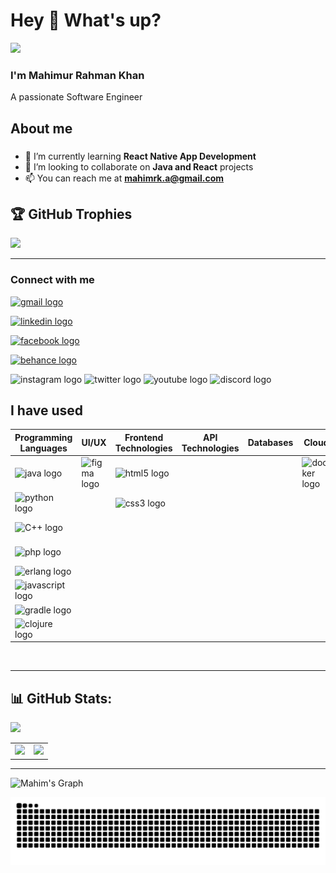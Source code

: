 # Hey 👋 What's up?

[![](https://visitcount.itsvg.in/api?id=mahimrahman&icon=1&color=9)](https://visitcount.itsvg.in)

### I'm Mahimur Rahman Khan

A passionate Software Engineer

## About me

###

- 🌱 I’m currently learning **React Native App Development**
- 👯 I’m looking to collaborate on **Java and React** projects
- 📫 You can reach me at **mahimrk.a@gmail.com**

###

## 🏆 GitHub Trophies

![](https://github-profile-trophy.vercel.app/?username=mahimrahman&theme=apprentice&no-frame=false&no-bg=true&margin-w=4)




---
### Connect with me
<div align="left">
  <a href="mailto:mahimrk.a@gmail.com" target="_blank"><img src="https://raw.githubusercontent.com/maurodesouza/profile-readme-generator/master/src/assets/icons/social/gmail/default.svg" width="52" height="40" alt="gmail logo"/> </a>

  <a href = "https://www.linkedin.com/in/mahimurrahman-khan/" target="_blank"><img src="https://raw.githubusercontent.com/maurodesouza/profile-readme-generator/master/src/assets/icons/social/linkedin/default.svg" width="52" height="40" alt="linkedin logo" /></a>

  <a href="https://www.facebook.com/mahimrahman.khan"><img src="https://raw.githubusercontent.com/maurodesouza/profile-readme-generator/master/src/assets/icons/social/facebook/default.svg" width="52" height="40" alt="facebook logo"  /></a>

  <a href = "https://www.linkedin.com/in/mahimurrahman-khan/" target="_blank"><img src="https://raw.githubusercontent.com/maurodesouza/profile-readme-generator/master/src/assets/icons/social/behance/default.svg" width="52" height="40" alt="behance logo"  /></a>
  
  <img src="https://raw.githubusercontent.com/maurodesouza/profile-readme-generator/master/src/assets/icons/social/instagram/default.svg" width="52" height="40" alt="instagram logo"  />
  <img src="https://raw.githubusercontent.com/maurodesouza/profile-readme-generator/master/src/assets/icons/social/twitter/default.svg" width="52" height="40" alt="twitter logo"  />
  <img src="https://raw.githubusercontent.com/maurodesouza/profile-readme-generator/master/src/assets/icons/social/youtube/default.svg" width="52" height="40" alt="youtube logo"  />
  <img src="https://raw.githubusercontent.com/maurodesouza/profile-readme-generator/master/src/assets/icons/social/discord/default.svg" width="52" height="40" alt="discord logo"  />
</div>

<h2 align="left">I have used</h2>

<table>
  <thead>
    <tr>
      <th>Programming Languages</th>
      <th>UI/UX</th>
      <th>Frontend Technologies</th>
      <th>API Technologies</th>
      <th>Databases</th>
      <th>Cloud</th>
      <th>Mobile Development</th>
      <th>Tools</th>
      <th>Graphics/3D Design</th>
    </tr>
  </thead>
  <tbody>
    <tr>
      <td><img src="https://cdn.jsdelivr.net/gh/devicons/devicon/icons/java/java-original.svg" height="40" alt="java logo"  /></td>
      <td><img src="https://cdn.jsdelivr.net/gh/devicons/devicon/icons/figma/figma-original.svg" height="40" alt="figma logo"  /></td>
      <td><img src="https://cdn.jsdelivr.net/gh/devicons/devicon/icons/html5/html5-original.svg" height="40" alt="html5 logo"  /></td>
      <td></td>
      <td></td>
      <td><img src="https://cdn.jsdelivr.net/gh/devicons/devicon/icons/docker/docker-original.svg" height="40" alt="docker logo"  />
  </td>
      <td>  <img src="https://cdn.jsdelivr.net/gh/devicons/devicon/icons/android/android-original.svg" height="40" alt="android logo"  />
</td>
      <td>
            <img src="https://cdn.jsdelivr.net/gh/devicons/devicon@latest/icons/latex/latex-original.svg" height ="40" alt="Latex" />
          </td>
      <td>  <img src="https://cdn.jsdelivr.net/gh/devicons/devicon/icons/illustrator/illustrator-plain.svg" height="40" alt="illustrator logo"  /></td>
    </tr>
    <tr>
      <td><img src="https://cdn.jsdelivr.net/gh/devicons/devicon/icons/python/python-original.svg" height="40" alt="python logo"  /></td>
      <td></td>
      <td><img src="https://cdn.jsdelivr.net/gh/devicons/devicon/icons/css3/css3-original.svg" height="40" alt="css3 logo"  /></td>
      <td></td>
      <td></td>
      <td></td>
      <td>  <img src="https://cdn.jsdelivr.net/gh/devicons/devicon/icons/androidstudio/androidstudio-original.svg" height="40" alt="androidstudio logo"  />
</td>
      <td></td>
      <td> <img src="https://cdn.jsdelivr.net/gh/devicons/devicon/icons/photoshop/photoshop-plain.svg" height="40" alt="photoshop logo"  /></td>
    </tr>
    <tr>
      <td><img src="https://cdn.jsdelivr.net/gh/devicons/devicon@latest/icons/cplusplus/cplusplus-original.svg" height="40" alt="C++ logo"/></td>
      <td></td>
      <td></td>
      <td></td>
      <td></td>
      <td></td>
      <td></td>
      <td></td>
      <td>  <img src="https://cdn.jsdelivr.net/gh/devicons/devicon/icons/canva/canva-original.svg" height="40" alt="canva logo" /></td>
    </tr>
    <tr>
      <td><img src="https://cdn.jsdelivr.net/gh/devicons/devicon/icons/php/php-original.svg" height="40" alt="php logo"  /></td>
      <td></td>
      <td></td>
      <td></td>
      <td></td>
      <td></td>
      <td></td>
      <td></td>
      <td> <img src="https://cdn.jsdelivr.net/gh/devicons/devicon/icons/blender/blender-original.svg" height="40" alt="blender logo"  /></td>
    </tr>
    <tr>
      <td><img src="https://cdn.jsdelivr.net/gh/devicons/devicon/icons/erlang/erlang-original.svg" height="40" alt="erlang logo"/></td>
      <td></td>
      <td></td>
      <td></td>
      <td></td>
      <td></td>
      <td></td>
      <td></td>
      <td> <img src="https://cdn.jsdelivr.net/gh/devicons/devicon/icons/maya/maya-original.svg" height="40" alt="maya logo"  /></td>
    </tr>
    <tr>
      <td> <img src="https://cdn.jsdelivr.net/gh/devicons/devicon/icons/javascript/javascript-original.svg" height="40" alt="javascript logo"  /></td>
      <td></td>
      <td></td>
      <td></td>
      <td></td>
      <td></td>
      <td></td>
      <td></td>
      <td> <img src="https://cdn.jsdelivr.net/gh/devicons/devicon/icons/wordpress/wordpress-original.svg" height="40" alt="wordpress logo"  /></td>
    </tr>
    <tr>
      <td> <img src="https://cdn.jsdelivr.net/gh/devicons/devicon/icons/gradle/gradle-original.svg" height="40" alt="gradle logo"  /></td>
      <td></td>
      <td></td>
      <td></td>
      <td></td>
      <td></td>
      <td></td>
      <td></td>
      <td></td>
    </tr>
    <tr>
      <td><img src="https://cdn.jsdelivr.net/gh/devicons/devicon/icons/clojure/clojure-original.svg" height="40" alt="clojure logo"  />
  </td>
      <td></td>
      <td></td>
      <td></td>
      <td></td>
      <td></td>
      <td></td>
      <td></td>
      <td></td>
    </tr>
  </tbody>
</table>
<br>   
  
</div>

--- 


## 📊 GitHub Stats:
![](https://github-profile-summary-cards.vercel.app/api/cards/profile-details?username=mahimrahman&theme=radical)
<table>
  <tr>
    <td>
      <img src="http://github-profile-summary-cards.vercel.app/api/cards/stats?username=mahimrahman&theme=radical" />
    </td>
    <td>
      <img src="https://github-readme-streak-stats.herokuapp.com/?user=mahimrahman&theme=radical&border=7F3FBF&background=0D1117" />
    </td>
  </tr>
</table>

---
![Mahim's Graph](https://github-readme-activity-graph.vercel.app/graph?username=mahimrahman&custom_title=Mahim's%20GitHub%20Activity%20Graph&bg_color=0D1117&color=7F3FBF&line=7F3FBF&point=7F3FBF&area_color=FFFFFF&title_color=FFFFFF&area=true)


<img src="https://raw.githubusercontent.com/mahimrahman/mahimrahman/output/snake.svg" alt="" />

###
